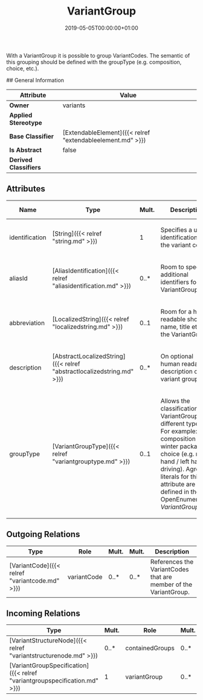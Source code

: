 ﻿---
title: VariantGroup
toc: false
type: specs
date: "2019-05-05T00:00:00+01:00"
draft: false
menu_name: vec120

# Prev/next pager order (if `docs_section_pager` enabled in `params.toml`)
weight: 
---
<html>   <head>     </head>   <body>     <p> With a VariantGroup it is possible to group VariantCodes. The semantic of this grouping should be defined with the groupType (e.g. composition, choice, etc.).      </p>    </body> </html> 
## General Information

| Attribute               | Value |
|-------------------------|-------|
| **Owner**               | variants |
| **Applied Stereotype**  |   |
| **Base Classifier**     | [ExtendableElement]({{< relref "extendableelement.md" >}})<br/>  |
| **Is Abstract**         | false |
| **Derived Classifiers** |   |


## Attributes
|  Name  |  Type  |  Mult.  |  Description  |  Owning Classifier  |
|--------|--------|---------|---------------|--------------|
|identification | [String]({{< relref "string.md" >}}) | 1 | <html><body><p>Specifies a unique identification of the variant code. </p></body></html> | [VariantGroup]({{< relref "variantgroup.md" >}}) |
|aliasId | [AliasIdentification]({{< relref "aliasidentification.md" >}}) | 0..* | <html>   <head>     </head>   <body>     <p> Room to specify additional identifiers for the VariantGroup.      </p>  </body> </html> | [VariantGroup]({{< relref "variantgroup.md" >}}) |
|abbreviation | [LocalizedString]({{< relref "localizedstring.md" >}}) | 0..1 | <html>   <head>     </head>   <body>     <p> Room for a human readable short name, title etc. of the VariantGroup.      </p>  </body> </html> | [VariantGroup]({{< relref "variantgroup.md" >}}) |
|description | [AbstractLocalizedString]({{< relref "abstractlocalizedstring.md" >}}) | 0..* | <html><body><p>On optional human readable description of the variant group. </p></body></html> | [VariantGroup]({{< relref "variantgroup.md" >}}) |
|groupType | [VariantGroupType]({{< relref "variantgrouptype.md" >}}) | 0..1 | <html>   <head>     </head>   <body>     <p> Allows the classification of a VariantGroups into different types. For example: - composition (e.g. winter package) - choice (e.g. right hand / left hand driving). Agreed literals for this attribute are defined in the OpenEnumeration <i>VariantGroupType.</i>      </p>  </body> </html> | [VariantGroup]({{< relref "variantgroup.md" >}}) |

## Outgoing Relations
|    Type  |   Role   |   Mult.   |   Mult.   |   Description   |
|----------|----------|-----------|-----------|-----------------|
| [VariantCode]({{< relref "variantcode.md" >}}) | variantCode | 0..* | 0..* | References the VariantCodes that are member of the VariantGroup.   |
##  Incoming Relations
|    Type  |   Mult.  |   Role    |   Mult.   |   Description  |
|----------|----------|-----------|-----------|----------------|
| [VariantStructureNode]({{< relref "variantstructurenode.md" >}}) | 0..* | containedGroups | 0..* |  |
| [VariantGroupSpecification]({{< relref "variantgroupspecification.md" >}}) | 1 | variantGroup | 0..* | Specifies the individual VariantGroups defined in the VariantGroupSpecification.  |
